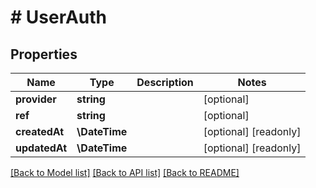 # # UserAuth

## Properties

Name | Type | Description | Notes
------------ | ------------- | ------------- | -------------
**provider** | **string** |  | [optional]
**ref** | **string** |  | [optional]
**createdAt** | **\DateTime** |  | [optional] [readonly]
**updatedAt** | **\DateTime** |  | [optional] [readonly]

[[Back to Model list]](../../README.md#models) [[Back to API list]](../../README.md#endpoints) [[Back to README]](../../README.md)
